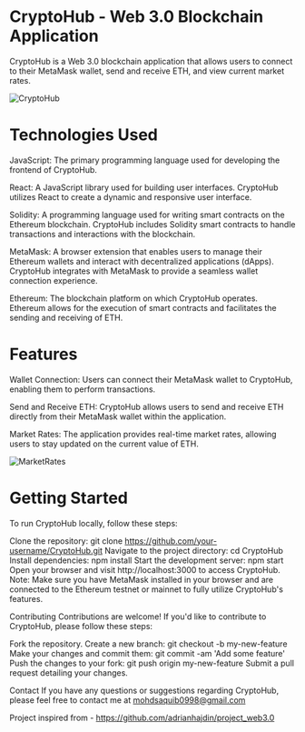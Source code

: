 
# CryptoHub - Web 3.0 Blockchain Application



CryptoHub is a Web 3.0 blockchain application that allows users to connect to their MetaMask wallet, send and receive ETH, and view current market rates.

![CryptoHub](https://i.ibb.co/Bzk6rCZ/crypthub.png)

# Technologies Used
JavaScript: The primary programming language used for developing the frontend of CryptoHub.

React: A JavaScript library used for building user interfaces. CryptoHub utilizes React to create a dynamic and responsive user interface.

Solidity: A programming language used for writing smart contracts on the Ethereum blockchain. CryptoHub includes Solidity smart contracts to handle transactions and interactions with the blockchain.

MetaMask: A browser extension that enables users to manage their Ethereum wallets and interact with decentralized applications (dApps). CryptoHub integrates with MetaMask to provide a seamless wallet connection experience.

Ethereum: The blockchain platform on which CryptoHub operates. Ethereum allows for the execution of smart contracts and facilitates the sending and receiving of ETH.

# Features
Wallet Connection: Users can connect their MetaMask wallet to CryptoHub, enabling them to perform transactions.

Send and Receive ETH: CryptoHub allows users to send and receive ETH directly from their MetaMask wallet within the application.

Market Rates: The application provides real-time market rates, allowing users to stay updated on the current value of ETH.

![MarketRates](https://i.ibb.co/rsCvzYT/Screenshot-2023-05-27-at-3-57-05-PM.png)


# Getting Started
To run CryptoHub locally, follow these steps:

Clone the repository: git clone https://github.com/your-username/CryptoHub.git
Navigate to the project directory: cd CryptoHub
Install dependencies: npm install
Start the development server: npm start
Open your browser and visit http://localhost:3000 to access CryptoHub.
Note: Make sure you have MetaMask installed in your browser and are connected to the Ethereum testnet or mainnet to fully utilize CryptoHub's features.

Contributing
Contributions are welcome! If you'd like to contribute to CryptoHub, please follow these steps:

Fork the repository.
Create a new branch: git checkout -b my-new-feature
Make your changes and commit them: git commit -am 'Add some feature'
Push the changes to your fork: git push origin my-new-feature
Submit a pull request detailing your changes.

Contact
If you have any questions or suggestions regarding CryptoHub, please feel free to contact me at mohdsaquib0998@gmail.com

Project inspired from - https://github.com/adrianhajdin/project_web3.0
